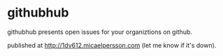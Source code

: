 # githubhub

githubhub presents open issues for your organiztions on github.

published at http://1dv612.micaelpersson.com (let me know if it's down).

